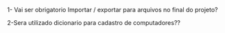 1- Vai ser obrigatorio Importar / exportar para arquivos no final do projeto?

2-Sera utilizado dicionario para cadastro de computadores??




